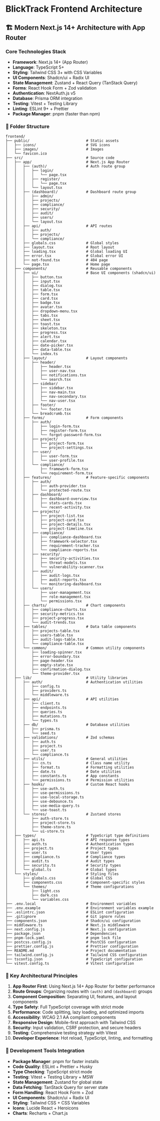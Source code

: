 # BlickTrack Frontend Architecture

## 🏗️ Modern Next.js 14+ Architecture with App Router

### Core Technologies Stack
- **Framework**: Next.js 14+ (App Router)
- **Language**: TypeScript 5+
- **Styling**: Tailwind CSS 3+ with CSS Variables
- **UI Components**: Shadcn/ui + Radix UI
- **State Management**: Zustand + React Query (TanStack Query)
- **Forms**: React Hook Form + Zod validation
- **Authentication**: NextAuth.js v5
- **Database**: Prisma ORM integration
- **Testing**: Vitest + Testing Library
- **Linting**: ESLint 9+ + Prettier
- **Package Manager**: pnpm (faster than npm)

### 📁 Folder Structure

```
frontend/
├── public/                          # Static assets
│   ├── icons/                       # SVG icons
│   ├── images/                      # Images
│   └── favicon.ico
├── src/                             # Source code
│   ├── app/                         # Next.js App Router
│   │   ├── (auth)/                  # Auth route group
│   │   │   ├── login/
│   │   │   │   └── page.tsx
│   │   │   ├── register/
│   │   │   │   └── page.tsx
│   │   │   └── layout.tsx
│   │   ├── (dashboard)/             # Dashboard route group
│   │   │   ├── admin/
│   │   │   ├── projects/
│   │   │   ├── compliance/
│   │   │   ├── security/
│   │   │   ├── audit/
│   │   │   ├── users/
│   │   │   └── layout.tsx
│   │   ├── api/                     # API routes
│   │   │   ├── auth/
│   │   │   ├── projects/
│   │   │   └── compliance/
│   │   ├── globals.css              # Global styles
│   │   ├── layout.tsx               # Root layout
│   │   ├── loading.tsx              # Global loading UI
│   │   ├── error.tsx                # Global error UI
│   │   ├── not-found.tsx            # 404 page
│   │   └── page.tsx                 # Home page
│   ├── components/                  # Reusable components
│   │   ├── ui/                      # Base UI components (shadcn/ui)
│   │   │   ├── button.tsx
│   │   │   ├── input.tsx
│   │   │   ├── dialog.tsx
│   │   │   ├── table.tsx
│   │   │   ├── form.tsx
│   │   │   ├── card.tsx
│   │   │   ├── badge.tsx
│   │   │   ├── avatar.tsx
│   │   │   ├── dropdown-menu.tsx
│   │   │   ├── tabs.tsx
│   │   │   ├── sheet.tsx
│   │   │   ├── toast.tsx
│   │   │   ├── skeleton.tsx
│   │   │   ├── progress.tsx
│   │   │   ├── alert.tsx
│   │   │   ├── calendar.tsx
│   │   │   ├── date-picker.tsx
│   │   │   ├── data-table.tsx
│   │   │   └── index.ts
│   │   ├── layout/                  # Layout components
│   │   │   ├── header/
│   │   │   │   ├── header.tsx
│   │   │   │   ├── user-nav.tsx
│   │   │   │   ├── notifications.tsx
│   │   │   │   └── search.tsx
│   │   │   ├── sidebar/
│   │   │   │   ├── sidebar.tsx
│   │   │   │   ├── nav-main.tsx
│   │   │   │   ├── nav-secondary.tsx
│   │   │   │   └── nav-user.tsx
│   │   │   ├── footer/
│   │   │   │   └── footer.tsx
│   │   │   └── breadcrumb.tsx
│   │   ├── forms/                   # Form components
│   │   │   ├── auth/
│   │   │   │   ├── login-form.tsx
│   │   │   │   ├── register-form.tsx
│   │   │   │   └── forgot-password-form.tsx
│   │   │   ├── project/
│   │   │   │   ├── project-form.tsx
│   │   │   │   └── project-settings.tsx
│   │   │   ├── user/
│   │   │   │   ├── user-form.tsx
│   │   │   │   └── user-profile.tsx
│   │   │   └── compliance/
│   │   │       ├── framework-form.tsx
│   │   │       └── requirement-form.tsx
│   │   ├── features/                # Feature-specific components
│   │   │   ├── auth/
│   │   │   │   ├── auth-provider.tsx
│   │   │   │   └── protected-route.tsx
│   │   │   ├── dashboard/
│   │   │   │   ├── dashboard-overview.tsx
│   │   │   │   ├── stats-cards.tsx
│   │   │   │   └── recent-activity.tsx
│   │   │   ├── projects/
│   │   │   │   ├── project-list.tsx
│   │   │   │   ├── project-card.tsx
│   │   │   │   ├── project-details.tsx
│   │   │   │   └── project-timeline.tsx
│   │   │   ├── compliance/
│   │   │   │   ├── compliance-dashboard.tsx
│   │   │   │   ├── framework-selector.tsx
│   │   │   │   ├── requirement-tracker.tsx
│   │   │   │   └── compliance-reports.tsx
│   │   │   ├── security/
│   │   │   │   ├── security-activities.tsx
│   │   │   │   ├── threat-models.tsx
│   │   │   │   └── vulnerability-scanner.tsx
│   │   │   ├── audit/
│   │   │   │   ├── audit-logs.tsx
│   │   │   │   ├── audit-reports.tsx
│   │   │   │   └── monitoring-dashboard.tsx
│   │   │   └── users/
│   │   │       ├── user-management.tsx
│   │   │       ├── role-management.tsx
│   │   │       └── permissions.tsx
│   │   ├── charts/                  # Chart components
│   │   │   ├── compliance-charts.tsx
│   │   │   ├── security-metrics.tsx
│   │   │   ├── project-progress.tsx
│   │   │   └── audit-trends.tsx
│   │   ├── tables/                  # Data table components
│   │   │   ├── projects-table.tsx
│   │   │   ├── users-table.tsx
│   │   │   ├── audit-logs-table.tsx
│   │   │   └── compliance-table.tsx
│   │   └── common/                  # Common utility components
│   │       ├── loading-spinner.tsx
│   │       ├── error-boundary.tsx
│   │       ├── page-header.tsx
│   │       ├── empty-state.tsx
│   │       ├── confirmation-dialog.tsx
│   │       └── theme-provider.tsx
│   ├── lib/                         # Utility libraries
│   │   ├── auth/                    # Authentication utilities
│   │   │   ├── config.ts
│   │   │   ├── providers.ts
│   │   │   └── middleware.ts
│   │   ├── api/                     # API utilities
│   │   │   ├── client.ts
│   │   │   ├── endpoints.ts
│   │   │   ├── queries.ts
│   │   │   ├── mutations.ts
│   │   │   └── types.ts
│   │   ├── db/                      # Database utilities
│   │   │   ├── prisma.ts
│   │   │   └── seed.ts
│   │   ├── validations/             # Zod schemas
│   │   │   ├── auth.ts
│   │   │   ├── project.ts
│   │   │   ├── user.ts
│   │   │   └── compliance.ts
│   │   ├── utils/                   # General utilities
│   │   │   ├── cn.ts                # Class name utility
│   │   │   ├── format.ts            # Formatting utilities
│   │   │   ├── date.ts              # Date utilities
│   │   │   ├── constants.ts         # App constants
│   │   │   └── permissions.ts       # Permission utilities
│   │   ├── hooks/                   # Custom React hooks
│   │   │   ├── use-auth.ts
│   │   │   ├── use-permissions.ts
│   │   │   ├── use-local-storage.ts
│   │   │   ├── use-debounce.ts
│   │   │   ├── use-media-query.ts
│   │   │   └── use-toast.ts
│   │   └── stores/                  # Zustand stores
│   │       ├── auth-store.ts
│   │       ├── project-store.ts
│   │       ├── theme-store.ts
│   │       └── ui-store.ts
│   ├── types/                       # TypeScript type definitions
│   │   ├── api.ts                   # API response types
│   │   ├── auth.ts                  # Authentication types
│   │   ├── project.ts               # Project types
│   │   ├── user.ts                  # User types
│   │   ├── compliance.ts            # Compliance types
│   │   ├── audit.ts                 # Audit types
│   │   ├── security.ts              # Security types
│   │   └── global.ts                # Global types
│   └── styles/                      # Styling files
│       ├── globals.css              # Global CSS
│       ├── components.css           # Component-specific styles
│       └── themes/                  # Theme configurations
│           ├── light.css
│           ├── dark.css
│           └── variables.css
├── .env.local                       # Environment variables
├── .env.example                     # Environment variables example
├── .eslintrc.json                   # ESLint configuration
├── .gitignore                       # Git ignore rules
├── components.json                  # Shadcn/ui configuration
├── middleware.ts                    # Next.js middleware
├── next.config.js                   # Next.js configuration
├── package.json                     # Dependencies
├── pnpm-lock.yaml                   # pnpm lock file
├── postcss.config.js                # PostCSS configuration
├── prettier.config.js               # Prettier configuration
├── README.md                        # Project documentation
├── tailwind.config.js               # Tailwind CSS configuration
├── tsconfig.json                    # TypeScript configuration
└── vitest.config.ts                 # Vitest configuration
```

### 🎯 Key Architectural Principles

1. **App Router First**: Using Next.js 14+ App Router for better performance
2. **Route Groups**: Organizing routes with `(auth)` and `(dashboard)` groups
3. **Component Composition**: Separating UI, features, and layout components
4. **Type Safety**: Full TypeScript coverage with strict mode
5. **Performance**: Code splitting, lazy loading, and optimized imports
6. **Accessibility**: WCAG 2.1 AA compliant components
7. **Responsive Design**: Mobile-first approach with Tailwind CSS
8. **Security**: Input validation, CSRF protection, and secure headers
9. **Testing**: Comprehensive testing strategy with Vitest
10. **Developer Experience**: Hot reload, TypeScript, linting, and formatting

### 🔧 Development Tools Integration

- **Package Manager**: pnpm for faster installs
- **Code Quality**: ESLint + Prettier + Husky
- **Type Checking**: TypeScript strict mode
- **Testing**: Vitest + Testing Library + MSW
- **State Management**: Zustand for global state
- **Data Fetching**: TanStack Query for server state
- **Form Handling**: React Hook Form + Zod
- **UI Components**: Shadcn/ui + Radix UI
- **Styling**: Tailwind CSS + CSS Variables
- **Icons**: Lucide React + Heroicons
- **Charts**: Recharts + Chart.js